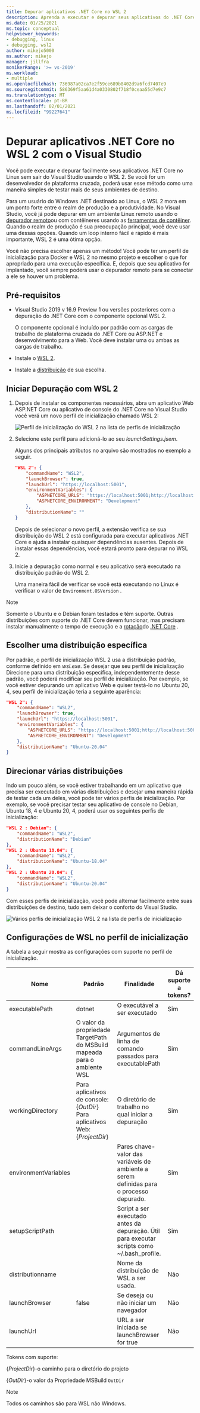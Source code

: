 ```yaml
---
title: Depurar aplicativos .NET Core no WSL 2
description: Aprenda a executar e depurar seus aplicativos do .NET Core no WSL 2 sem sair do Visual Studio.
ms.date: 01/25/2021
ms.topic: conceptual
helpviewer_keywords:
- debugging, linux
- debugging, wsl2
author: mikejo5000
ms.author: mikejo
manager: jillfra
monikerRange: '>= vs-2019'
ms.workload:
- multiple
ms.openlocfilehash: 736987a02ca7e2f59ce689b8402d9a6fcd7407e9
ms.sourcegitcommit: 586369f5aa61d4a0330802f718f0ceaa55d7e9c7
ms.translationtype: MT
ms.contentlocale: pt-BR
ms.lasthandoff: 02/01/2021
ms.locfileid: "99227641"
---
```

# <a name="debug-net-core-apps-in-wsl-2-with-visual-studio"></a>Depurar aplicativos .NET Core no WSL 2 com o Visual Studio

Você pode executar e depurar facilmente seus aplicativos .NET Core no Linux sem sair do Visual Studio usando o WSL 2. Se você for um desenvolvedor de plataforma cruzada, poderá usar esse método como uma maneira simples de testar mais de seus ambientes de destino.

Para um usuário do Windows .NET destinado ao Linux, o WSL 2 mora em um ponto forte entre o realm de produção e a produtividade. No Visual Studio, você já pode depurar em um ambiente Linux remoto usando o [depurador remoto](../debugger/remote-debugging-dotnet-core-linux-with-ssh.md)ou com contêineres usando as [ferramentas de contêiner](../containers/overview.md). Quando o realm de produção é sua preocupação principal, você deve usar uma dessas opções. Quando um loop interno fácil e rápido é mais importante, WSL 2 é uma ótima opção.

Você não precisa escolher apenas um método! Você pode ter um perfil de inicialização para Docker e WSL 2 no mesmo projeto e escolher o que for apropriado para uma execução específica. E, depois que seu aplicativo for implantado, você sempre poderá usar o depurador remoto para se conectar a ele se houver um problema.

## <a name="prerequisites"></a>Pré-requisitos

- Visual Studio 2019 v 16.9 Preview 1 ou versões posteriores com a depuração do .NET Core com o componente opcional WSL 2.

  O componente opcional é incluído por padrão com as cargas de trabalho de plataforma cruzada do .NET Core ou ASP.NET e desenvolvimento para a Web. Você deve instalar uma ou ambas as cargas de trabalho.

- Instale o [WSL 2](/windows/wsl/about).

- Instale a [distribuição](https://aka.ms/wslstore) de sua escolha.

## <a name="start-debugging-with-wsl-2"></a>Iniciar Depuração com WSL 2

1. Depois de instalar os componentes necessários, abra um aplicativo Web ASP.NET Core ou aplicativo de console do .NET Core no Visual Studio você verá um novo perfil de inicialização chamado WSL 2:

   ![Perfil de inicialização do WSL 2 na lista de perfis de inicialização](media/linux-wsl2-debugging-select-launch-profile.png)

1. Selecione este perfil para adicioná-lo ao seu *launchSettings.jsem*.

   Alguns dos principais atributos no arquivo são mostrados no exemplo a seguir.

    ```json
    "WSL 2": {
        "commandName": "WSL2",
        "launchBrowser": true,
        "launchUrl": "https://localhost:5001",
        "environmentVariables": {
            "ASPNETCORE_URLS": "https://localhost:5001;http://localhost:5000",
            "ASPNETCORE_ENVIRONMENT": "Development"
        },
        "distributionName": ""
    }
    ```

   Depois de selecionar o novo perfil, a extensão verifica se sua distribuição do WSL 2 está configurada para executar aplicativos .NET Core e ajuda a instalar quaisquer dependências ausentes. Depois de instalar essas dependências, você estará pronto para depurar no WSL 2.

1. Inicie a depuração como normal e seu aplicativo será executado na distribuição padrão do WSL 2.

   Uma maneira fácil de verificar se você está executando no Linux é verificar o valor de `Environment.OSVersion` .

>[!NOTE]
> Somente o Ubuntu e o Debian foram testados e têm suporte. Outras distribuições com suporte do .NET Core devem funcionar, mas precisam instalar manualmente o tempo de execução e a [rotação](https://curl.haxx.se/)do [.NET Core](https://aka.ms/wsldotnet) .

## <a name="choose-a-specific-distribution"></a>Escolher uma distribuição específica

Por padrão, o perfil de inicialização WSL 2 usa a distribuição padrão, conforme definido em *wsl.exe*. Se desejar que seu perfil de inicialização Direcione para uma distribuição específica, independentemente desse padrão, você poderá modificar seu perfil de inicialização. Por exemplo, se você estiver depurando um aplicativo Web e quiser testá-lo no Ubuntu 20, 4, seu perfil de inicialização teria a seguinte aparência:

```json
"WSL 2": {
    "commandName": "WSL2",
    "launchBrowser": true,
    "launchUrl": "https://localhost:5001",
    "environmentVariables": {
        "ASPNETCORE_URLS": "https://localhost:5001;http://localhost:5000",
        "ASPNETCORE_ENVIRONMENT": "Development"
    },
    "distributionName": "Ubuntu-20.04"
}
```

## <a name="target-multiple-distributions"></a>Direcionar várias distribuições

Indo um pouco além, se você estiver trabalhando em um aplicativo que precisa ser executado em várias distribuições e desejar uma maneira rápida de testar cada um deles, você pode ter vários perfis de inicialização. Por exemplo, se você precisar testar seu aplicativo de console no Debian, Ubuntu 18, 4 e Ubuntu 20, 4, poderá usar os seguintes perfis de inicialização:

```json
"WSL 2 : Debian": {
    "commandName": "WSL2",
    "distributionName": "Debian"
},
"WSL 2 : Ubuntu 18.04": {
    "commandName": "WSL2",
    "distributionName": "Ubuntu-18.04"
},
"WSL 2 : Ubuntu 20.04": {
    "commandName": "WSL2",
    "distributionName": "Ubuntu-20.04"
}
```

Com esses perfis de inicialização, você pode alternar facilmente entre suas distribuições de destino, tudo sem deixar o conforto do Visual Studio.

![Vários perfis de inicialização WSL 2 na lista de perfis de inicialização](media/linux-wsl2-debugging-switch-target-distribution.png)

## <a name="wsl-settings-in-the-launch-profile"></a>Configurações de WSL no perfil de inicialização

A tabela a seguir mostra as configurações com suporte no perfil de inicialização.

|Nome|Padrão|Finalidade|Dá suporte a tokens?|
|-|-|-|-|
|executablePath|dotnet|O executável a ser executado|Sim|
|commandLineArgs|O valor da propriedade TargetPath do MSBuild mapeada para o ambiente WSL|Argumentos de linha de comando passados para executablePath|Sim|
|workingDirectory|Para aplicativos de console: {*OutDir*}</br>Para aplicativos Web: {*ProjectDir*}|O diretório de trabalho no qual iniciar a depuração|Sim|
|environmentVariables||Pares chave-valor das variáveis de ambiente a serem definidas para o processo depurado.|Sim|
|setupScriptPath||Script a ser executado antes da depuração. Útil para executar scripts como ~/.bash_profile.|Sim|
|distributionname||Nome da distribuição de WSL a ser usada.|Não|
|launchBrowser|false|Se deseja ou não iniciar um navegador|Não|
|launchUrl||URL a ser iniciada se launchBrowser for true|Não|

Tokens com suporte:

{*ProjectDir*}-o caminho para o diretório do projeto

{*OutDir*}-o valor da Propriedade MSBuild `OutDir`

>[!NOTE]
> Todos os caminhos são para WSL não Windows.
